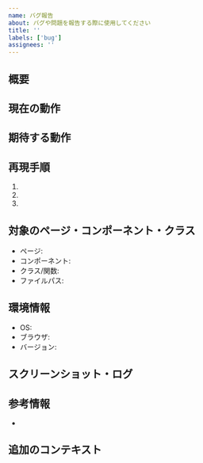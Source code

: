 ```yaml
---
name: バグ報告
about: バグや問題を報告する際に使用してください
title: ''
labels: ['bug']
assignees: ''
---
```


## 概要
<!-- バグの概要を簡潔に記述してください -->

## 現在の動作
<!-- 現在起きている問題について詳しく記述してください -->

## 期待する動作
<!-- 正常に動作した場合の期待する結果を記述してください -->

## 再現手順
<!-- バグを再現するための手順を番号付きで記述してください -->
1.
2.
3.

## 対象のページ・コンポーネント・クラス
<!-- 問題が発生している箇所を具体的に記述してください -->
- ページ:
- コンポーネント:
- クラス/関数:
- ファイルパス:

## 環境情報
- OS:
- ブラウザ:
- バージョン:

## スクリーンショット・ログ
<!-- 可能であれば、スクリーンショットやエラーログを添付してください -->

## 参考情報
<!-- 関連する記事、ドキュメント、同様の問題などがあれば記載してください -->
-

## 追加のコンテキスト
<!-- その他、このバグに関する追加情報があれば記述してください -->
